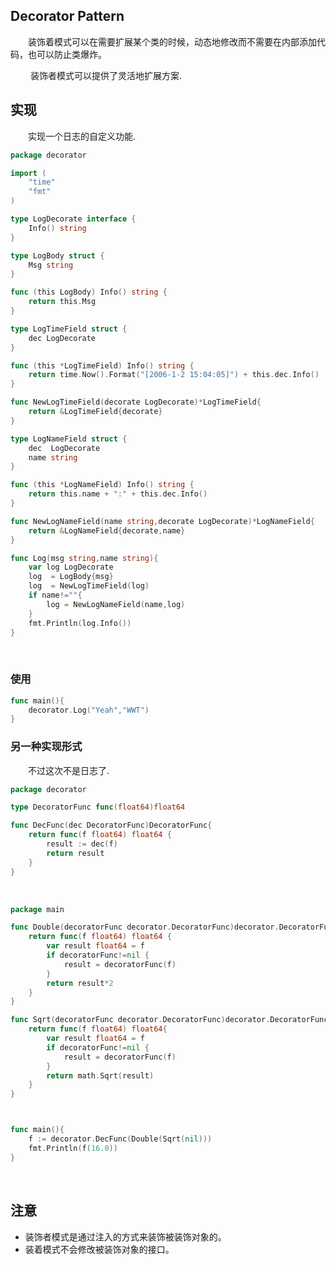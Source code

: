 ## Decorator Pattern

&emsp;&emsp;装饰着模式可以在需要扩展某个类的时候，动态地修改而不需要在内部添加代码，也可以防止类爆炸。<br>

&emsp;&emsp; 装饰者模式可以提供了灵活地扩展方案.<br>

## 实现

&emsp;&emsp;实现一个日志的自定义功能.<br>

```go
package decorator

import (
	"time"
	"fmt"
)

type LogDecorate interface {
	Info() string
}

type LogBody struct {
	Msg string
}

func (this LogBody) Info() string {
	return this.Msg
}

type LogTimeField struct {
	dec LogDecorate
}

func (this *LogTimeField) Info() string {
	return time.Now().Format("[2006-1-2 15:04:05]") + this.dec.Info()
}

func NewLogTimeField(decorate LogDecorate)*LogTimeField{
	return &LogTimeField{decorate}
}

type LogNameField struct {
	dec  LogDecorate
	name string
}

func (this *LogNameField) Info() string {
	return this.name + ":" + this.dec.Info()
}

func NewLogNameField(name string,decorate LogDecorate)*LogNameField{
	return &LogNameField{decorate,name}
}

func Log(msg string,name string){
	var log LogDecorate
	log  = LogBody{msg}
	log  = NewLogTimeField(log)
	if name!=""{
		log = NewLogNameField(name,log)
	}
	fmt.Println(log.Info())
}

```

<br>

### 使用

```go
func main(){
	decorator.Log("Yeah","WWT")
}
```

### 另一种实现形式

&emsp;&emsp;不过这次不是日志了.<br>

```go
package decorator

type DecoratorFunc func(float64)float64

func DecFunc(dec DecoratorFunc)DecoratorFunc{
	return func(f float64) float64 {
		result := dec(f)
		return result
	}
}
```

<br>

```go
package main

func Double(decoratorFunc decorator.DecoratorFunc)decorator.DecoratorFunc{
	return func(f float64) float64 {
		var result float64 = f
		if decoratorFunc!=nil {
			result = decoratorFunc(f)
		}
		return result*2
	}
}

func Sqrt(decoratorFunc decorator.DecoratorFunc)decorator.DecoratorFunc{
	return func(f float64) float64{
		var result float64 = f
		if decoratorFunc!=nil {
			result = decoratorFunc(f)
		}
		return math.Sqrt(result)
	}
}



func main(){
	f := decorator.DecFunc(Double(Sqrt(nil)))
	fmt.Println(f(16.0))
}
```

<br>

## 注意

* 装饰者模式是通过注入的方式来装饰被装饰对象的。
* 装着模式不会修改被装饰对象的接口。<br>